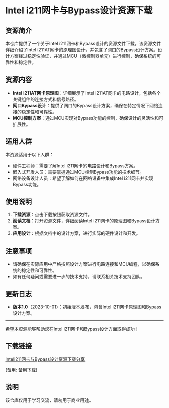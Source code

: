 # Intel i211网卡与Bypass设计资源下载

## 资源简介

本仓库提供了一个关于Intel i211网卡和Bypass设计的资源文件下载。该资源文件详细介绍了Intel i211AT网卡的原理图设计，并包含了网口的Bypass设计方案。设计方案经过稳定性验证，并通过MCU（微控制器单元）进行控制，确保系统的可靠性和稳定性。

## 资源内容

- **Intel i211AT网卡原理图**：详细展示了Intel i211AT网卡的电路设计，包括各个关键组件的连接方式和信号路径。
- **网口Bypass设计**：提供了网口的Bypass设计方案，确保在特定情况下网络连接的稳定性和可靠性。
- **MCU控制方案**：通过MCU实现对Bypass功能的控制，确保设计的灵活性和可扩展性。

## 适用人群

本资源适用于以下人群：

- 硬件工程师：需要了解Intel i211网卡的电路设计和Bypass方案。
- 嵌入式开发人员：需要掌握通过MCU控制Bypass功能的技术细节。
- 网络设备设计人员：希望了解如何在网络设备中集成Intel i211网卡并实现Bypass功能。

## 使用说明

1. **下载资源**：点击下载按钮获取资源文件。
2. **阅读文档**：打开资源文件，详细阅读Intel i211网卡的原理图和Bypass设计方案。
3. **应用设计**：根据文档中的设计方案，进行实际的硬件设计和开发。

## 注意事项

- 请确保在实际应用中严格按照设计方案进行电路连接和MCU编程，以确保系统的稳定性和可靠性。
- 如有任何疑问或需要进一步的技术支持，请联系相关技术支持团队。

## 更新日志

- **版本1.0**（2023-10-01）：初始版本发布，包含Intel i211网卡原理图和Bypass设计方案。

---

希望本资源能够帮助您在Intel i211网卡和Bypass设计方面取得成功！

## 下载链接
[Inteli211网卡与Bypass设计资源下载分享](https://pan.quark.cn/s/2ed0ec3be694) 

(备用: [备用下载](https://pan.baidu.com/s/1pGnOf78L2xknPzuE7Y24KQ?pwd=1234))

## 说明

该仓库仅用于学习交流，请勿用于商业用途。
